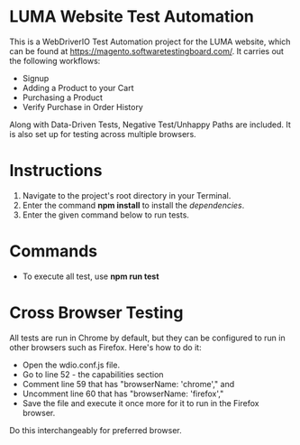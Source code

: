 # LUMA Website Test Automation

This is a WebDriverIO Test Automation project for the LUMA website, which can be found at https://magento.softwaretestingboard.com/. It carries out the following workflows:

* Signup 
* Adding a Product to your Cart
* Purchasing a Product
* Verify Purchase in Order History

Along with Data-Driven Tests, Negative Test/Unhappy Paths are included. It is also set up for testing across multiple browsers.

# Instructions

1. Navigate to the project's root directory in your Terminal.
2. Enter the command **npm install** to install the *dependencies*.
3. Enter the given command below to run tests.

# Commands

* To execute all test, use **npm run test**

# Cross Browser Testing

All tests are run in Chrome by default, but they can be configured to run in other browsers such as Firefox. Here's how to do it:

* Open the wdio.conf.js file.
* Go to line 52 - the capabilities section
* Comment line 59 that has "browserName: 'chrome'," and
* Uncomment line 60 that has "browserName: 'firefox',"
* Save the file and execute it once more for it to run in the Firefox browser.

Do this interchangeably for preferred browser.